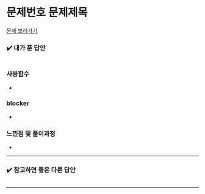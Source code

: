 # 문제번호 문제제목

[문제 보러가기](https://www.acmicpc.net/problem/문제번호)

### :heavy_check_mark: 내가 푼 답안

```javascript

```

### 사용함수

-

### blocker

-

### 느낀점 및 풀이과정

-

<hr/>

### :heavy_check_mark: 참고하면 좋은 다른 답안

```javascript

```

<hr/>
